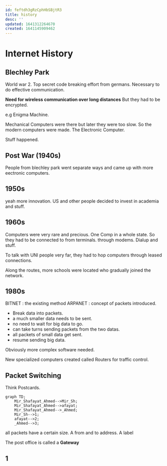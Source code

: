 ```yaml
---
id: feftdh3gRzCphHbSBjtR3
title: history
desc: ''
updated: 1641312264670
created: 1641145909462
---
```

# Internet History

## Blechley Park
World war 2. 
Top secret code breaking effort from germans.
Necessary to do effective communication.

**Need for wireless communication over long distances**
But they had to be encrypted.

e.g Enigma Machine.

Mechanical Computers were there but later they were too slow. So the modern computers were made. The Electronic Computer.

Stuff happened.

## Post War (1940s)
People from blechley park went separate ways and came up with more eectronic computers.

## 1950s
yeah more innovation. US and other people decided to invest in academia and stuff.

## 1960s

Computers were very rare and precious. One Comp in a whole state.
So they had to be connected to from terminals. through modems. Dialup and stuff.

To talk with UNI people very far, they had to hop computers through leased connections.

Along the routes, more schools were located who gradually joined the network.

## 1980s
BITNET : the existing method
ARPANET : concept of packets introduced. 
- Break data into packets.
- a much smaller data needs to be sent.
- no need to wait for big data to go.
- can take turns sending packets from the two datas.
- all packets of small data get sent.
- resume sending big data.

Obviously more complex software needed.

New specialized computers created called Routers for traffic control.

## Packet Switching
Think Postcards.

```mermaid
graph TD;
    Mir_Shafayat_Ahmed-->Mir_Sh;
    Mir_Shafayat_Ahmed-->afayat;
    Mir_Shafayat_Ahmed-->_Ahmed;
    Mir_Sh-->1;
    afayat-->2;
    _Ahmed-->3;
```

all packets have a certain size. A from and to address. A label

The post office is called a **Gateway**

## 1